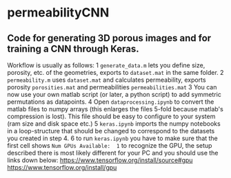# permeabilityCNN
## Code for generating 3D porous images and for training a CNN through Keras.

Workflow is usually as follows:
1 `generate_data.m` lets you define size, porosity, etc. of the geometries, exports to `dataset.mat` in the same folder.
2 `permeability.m` uses `dataset.mat` and calculates permeability, exports porosity `porosities.mat` and permeabilities `permeabilities.mat`
3 You can now use your own matlab script (or later, a python script) to add symmetric permutations as datapoints.
4 Open `dataprocessing.ipynb` to convert the matlab files to numpy arrays (this enlarges the files 5-fold because matlab's compression is lost). This file should be easy to configure to your system (ram size and disk space etc.)
5 `keras.ipynb` imports the numpy notebooks in a loop-structure that should be changed to correspond to the datasets you created in step 4. 
6 to run `keras.ipynb` you have to make sure that the first cell shows `Num GPUs Available:  1` to recognize the GPU, the setup described there is most likely different for your PC and you should use the links down below:
https://www.tensorflow.org/install/source#gpu
https://www.tensorflow.org/install/gpu
